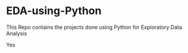 # EDA-using-Python
This Repo contains the projects done using Python for Exploratory Data Analysis 

Yes
